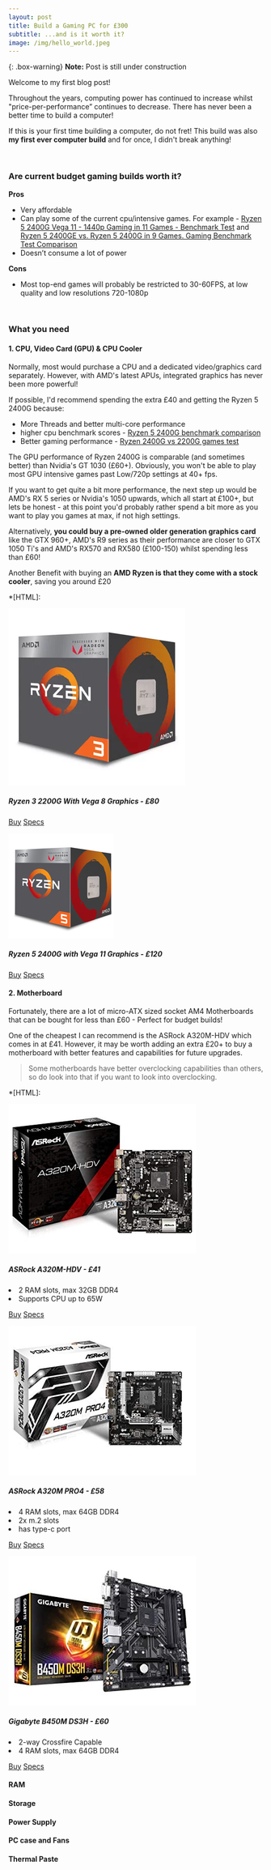 ```yaml
---
layout: post
title: Build a Gaming PC for £300
subtitle: ...and is it worth it?
image: /img/hello_world.jpeg
---
```


{: .box-warning}
**Note:** Post is still under construction


Welcome to my first blog post!

Throughout the years, computing power has continued to increase whilst "price-per-performance” continues to decrease. There has never been a better time to build a computer!

If this is your first time building a computer, do not fret! This build was also **my first ever computer build** and for once, I didn't break anything!

<br>

### Are current budget gaming builds worth it?

**Pros**
* Very affordable
* Can play some of the current cpu/intensive games. For example - [Ryzen 5 2400G Vega 11 - 1440p Gaming in 11 Games - Benchmark Test](https://youtu.be/8cz4EkAFOWs) and [Ryzen 5 2400GE vs. Ryzen 5 2400G in 9 Games. Gaming Benchmark Test Comparison](https://www.youtube.com/watch?v=5b6CbJl_Zyg)
* Doesn’t consume a lot of power

**Cons**
* Most top-end games will probably be restricted to 30-60FPS, at low quality and low resolutions 720-1080p

<br>


### What you need

#### 1. CPU, Video Card (GPU) & CPU Cooler
Normally, most would purchase a CPU and a dedicated video/graphics card separately. However, with AMD's latest APUs, integrated graphics has never been more powerful!

If possible, I'd recommend spending the extra £40 and getting the Ryzen 5 2400G because:
* More Threads and better multi-core performance
* higher cpu benchmark scores - [Ryzen 5 2400G benchmark comparison](https://www.eurogamer.net/articles/digitalfoundry-2018-ryzen-3-2200-g-ryzen-5-2400g-review)
* Better gaming performance - [Ryzen 2400G vs 2200G games test](https://www.youtube.com/watch?v=I74BOOf7BVY)


The GPU performance of Ryzen 2400G is comparable (and sometimes better) than Nvidia's GT 1030 (£60+). Obviously, you won't be able to play most GPU intensive games past Low/720p settings at 40+ fps.

If you want to get quite a bit more performance, the next step up would be AMD's RX 5 series or Nvidia's 1050 upwards, which all start at £100+, but lets be honest - at this point you'd probably rather spend a bit more as you want to play you games at max, if not high settings.

Alternatively, **you could buy a pre-owned older generation graphics card** like the GTX 960+, AMD's R9 series as their performance are closer to GTX 1050 Ti's and AMD's RX570 and RX580 (£100-150) whilst spending less than £60!

Another Benefit with buying an **AMD Ryzen is that they come with a stock cooler**, saving you around £20

*[HTML]:
<div class="row">
  <div class="col-sm-4 col-md-4 col-xs-6">
    <div class="thumbnail">
      <img class="" src="/img/cpu/ryzen2200g.webp" alt="AMD Ryzen 3 2200G">
      <div class="caption">
        <h5>Ryzen 3 2200G With Vega 8 Graphics - £80</h5>
        <p><a target="_blank" href="https://www.amazon.co.uk/AMD-YD2200C5FBBOX-Wraith-Stealth-Graphics/dp/B079D3DBNM/" class="btn btn-primary" role="button">Buy</a> <a href="https://www.amd.com/en/products/apu/amd-ryzen-3-2200g" target="_blank" class="btn btn-default" role="button">Specs</a></p>
      </div>
    </div>
  </div>
  <div class="col-sm-4 col-md-4 col-xs-6">
    <div class="thumbnail">
      <img class="" src="/img/cpu/ryzen2400g.png" alt="AMD Ryzen 5 2400G">
      <div class="caption">
        <h5>Ryzen 5 2400G with Vega 11 Graphics - £120</h5>
        <p><a target="_blank" href="https://www.amazon.co.uk/AMD-YD2400C5FBBOX-Wraith-Stealth-Graphics/dp/B079D8FD28/" class="btn btn-primary" role="button">Buy</a> <a href="https://www.amd.com/en/products/apu/amd-ryzen-5-2400g" target="_blank" class="btn btn-default" role="button">Specs</a></p>
      </div>
    </div>
  </div>
</div>

#### 2. Motherboard
Fortunately, there are a lot of micro-ATX sized socket AM4 Motherboards that can be bought for less than £60 - Perfect for budget builds!

One of the cheapest I can recommend is the ASRock A320M-HDV which comes in at £41. However, it may be worth adding an extra £20+ to buy a motherboard with better features and capabilities for future upgrades.

> Some motherboards have better overclocking capabilities than others, so do look into that if you want to look into overclocking.

*[HTML]:
<div class="row">
  <div class="col-sm-4 col-md-4 col-xs-6">
    <div class="thumbnail">
      <img class="" src="/img/cpu/ASRockA320M-HDV.jpg" alt="ASRock A320M-HDV">
      <div class="caption">
        <h5>ASRock A320M-HDV - £41</h5>
        <li>2 RAM slots, max 32GB DDR4</li>
        <li>Supports CPU up to 65W</li>
        <p><a target="_blank" href="https://www.amazon.co.uk/ASRock-A320M-HDV-Motherboard/dp/B06XNRWM3C" class="btn btn-primary" role="button">Buy</a> <a href="https://www.asrock.com/MB/AMD/A320M-HDV/index.asp" target="_blank" class="btn btn-default" role="button">Specs</a></p>
      </div>
    </div>
  </div>
  <div class="col-sm-4 col-md-4 col-xs-6">
    <div class="thumbnail">
      <img class="" src="/img/cpu/ASRockA320MPRO4.jpg" alt="ASRock A320M PRO4">
      <div class="caption">
        <h5>ASRock A320M PRO4 - £58</h5>
        <li>4 RAM slots, max 64GB DDR4</li>
        <li>2x m.2 slots</li>
        <li>has type-c port</li>
        <p><a target="_blank" href="https://www.amazon.co.uk/ASRock-A320M-HDV-Motherboard/dp/B06XNX9VMZ/" class="btn btn-primary" role="button">Buy</a> <a href="https://www.asrock.com/MB/AMD/A320M%20Pro4/index.asp" target="_blank" class="btn btn-default" role="button">Specs</a></p>
      </div>
    </div>
  </div>
  <div class="col-sm-4 col-md-4 col-xs-6">
    <div class="thumbnail">
      <img class="" src="/img/cpu/GigabyteB450MDS3H.jpg" alt="Gigabyte B450M DS3H ">
      <div class="caption">
        <h5>Gigabyte B450M DS3H - £60</h5>
        <li>2-way Crossfire Capable</li>
        <li>4 RAM slots, max 64GB DDR4</li>
        <p><a target="_blank" href="https://www.amazon.co.uk/GIGABYTE-B450M-DS3H-S-ATA-Socket/dp/B07FKNM8FQ/" class="btn btn-primary" role="button">Buy</a> <a href="https://www.gigabyte.com/uk/Motherboard/B450M-DS3H-rev-10#kf" target="_blank" class="btn btn-default" role="button">Specs</a></p>
      </div>
    </div>
  </div>
</div>

#### RAM
#### Storage
#### Power Supply
#### PC case and Fans
#### Thermal Paste
